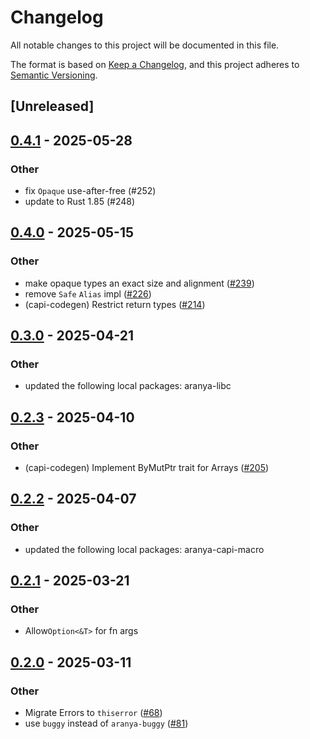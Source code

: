 # Changelog

All notable changes to this project will be documented in this file.

The format is based on [Keep a Changelog](https://keepachangelog.com/en/1.0.0/),
and this project adheres to [Semantic Versioning](https://semver.org/spec/v2.0.0.html).

## [Unreleased]

## [0.4.1](https://github.com/aranya-project/aranya-core/compare/aranya-capi-core-v0.4.0...aranya-capi-core-v0.4.1) - 2025-05-28

### Other

- fix `Opaque` use-after-free (#252)
- update to Rust 1.85 (#248)

## [0.4.0](https://github.com/aranya-project/aranya-core/compare/aranya-capi-core-v0.3.0...aranya-capi-core-v0.4.0) - 2025-05-15

### Other

- make opaque types an exact size and alignment ([#239](https://github.com/aranya-project/aranya-core/pull/239))
- remove `Safe` `Alias` impl ([#226](https://github.com/aranya-project/aranya-core/pull/226))
- (capi-codegen) Restrict return types ([#214](https://github.com/aranya-project/aranya-core/pull/214))

## [0.3.0](https://github.com/aranya-project/aranya-core/compare/aranya-capi-core-v0.2.3...aranya-capi-core-v0.3.0) - 2025-04-21

### Other

- updated the following local packages: aranya-libc

## [0.2.3](https://github.com/aranya-project/aranya-core/compare/aranya-capi-core-v0.2.2...aranya-capi-core-v0.2.3) - 2025-04-10

### Other

- (capi-codegen) Implement ByMutPtr trait for Arrays ([#205](https://github.com/aranya-project/aranya-core/pull/205))

## [0.2.2](https://github.com/aranya-project/aranya-core/compare/aranya-capi-core-v0.2.1...aranya-capi-core-v0.2.2) - 2025-04-07

### Other

- updated the following local packages: aranya-capi-macro

## [0.2.1](https://aranya.github.com/aranya-project/aranya-core/compare/aranya-capi-core-v0.2.0...aranya-capi-core-v0.2.1) - 2025-03-21

### Other

- Allow`Option<&T>` for fn args

## [0.2.0](https://github.com/aranya-project/aranya-core/compare/aranya-capi-core-v0.1.0...aranya-capi-core-v0.2.0) - 2025-03-11

### Other

- Migrate Errors to `thiserror` ([#68](https://github.com/aranya-project/aranya-core/pull/68))
- use `buggy` instead of `aranya-buggy` ([#81](https://github.com/aranya-project/aranya-core/pull/81))
